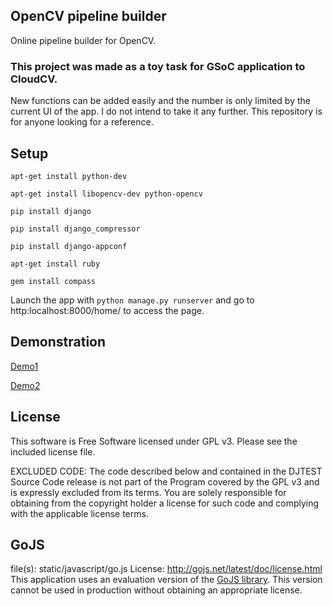 ## OpenCV pipeline builder

Online pipeline builder for OpenCV.

### This project was made as a toy task for GSoC application to CloudCV.
New functions can be added easily and the number is only limited by the current UI of the app. I do not intend to take it any further. This repository is for anyone looking for a reference.

## Setup

`apt-get install python-dev`

`apt-get install libopencv-dev python-opencv`

`pip install django`

`pip install django_compressor`

`pip install django-appconf`

`apt-get install ruby`

`gem install compass`

Launch the app with `python manage.py runserver` and go to http:localhost:8000/home/ to access the page.

## Demonstration

[Demo1](https://zippy.gfycat.com/MealyEnchantingBedlingtonterrier.webm)

[Demo2](https://www.youtube.com/watch?v=Y30LX8YrgRY)

## License

This software is Free Software licensed under GPL v3. Please see the included license file.

EXCLUDED CODE: The code described below and contained in the DJTEST Source Code release is not part of the Program covered by the GPL v3 and is expressly excluded from its terms.  You are solely responsible for obtaining from the copyright holder a license for such code and complying with the applicable license terms.

GoJS
---------------------------------------------------------------------------
file(s): static/javascript/go.js
License: http://gojs.net/latest/doc/license.html
This application uses an evaluation version of the [GoJS library](http://gojs.net/latest/index.html). This version cannot be used in production without obtaining an appropriate license.

